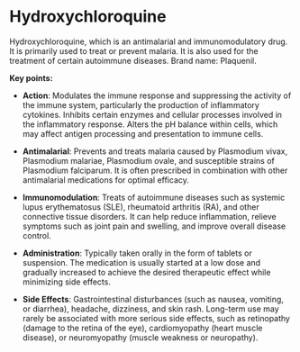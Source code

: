 # Hydroxychloroquine

Hydroxychloroquine, which is an antimalarial and immunomodulatory drug. It is primarily used to treat or prevent malaria. It is also used for the treatment of certain autoimmune diseases. Brand name: Plaquenil.

**Key points:**

* **Action**: Modulates the immune response and suppressing the activity of the immune system, particularly the production of inflammatory cytokines. Inhibits certain enzymes and cellular processes involved in the inflammatory response. Alters the pH balance within cells, which may affect antigen processing and presentation to immune cells.

* **Antimalarial**: Prevents and treats malaria caused by Plasmodium vivax, Plasmodium malariae, Plasmodium ovale, and susceptible strains of Plasmodium falciparum. It is often prescribed in combination with other antimalarial medications for optimal efficacy.

* **Immunomodulation**: Treats of autoimmune diseases such as systemic lupus erythematosus (SLE), rheumatoid arthritis (RA), and other connective tissue disorders. It can help reduce inflammation, relieve symptoms such as joint pain and swelling, and improve overall disease control.

* **Administration**: Typically taken orally in the form of tablets or suspension. The medication is usually started at a low dose and gradually increased to achieve the desired therapeutic effect while minimizing side effects.

* **Side Effects**: Gastrointestinal disturbances (such as nausea, vomiting, or diarrhea), headache, dizziness, and skin rash. Long-term use may rarely be associated with more serious side effects, such as retinopathy (damage to the retina of the eye), cardiomyopathy (heart muscle disease), or neuromyopathy (muscle weakness or neuropathy).
